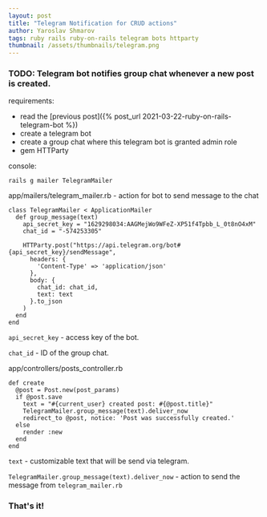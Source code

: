 ```yaml
---
layout: post
title: "Telegram Notification for CRUD actions"
author: Yaroslav Shmarov
tags: ruby rails ruby-on-rails telegram bots httparty
thumbnail: /assets/thumbnails/telegram.png
---
```


### TODO: Telegram bot notifies group chat whenever a new post is created.

requirements:
* read the [previous post]({% post_url 2021-03-22-ruby-on-rails-telegram-bot %})
* create a telegram bot
* create a group chat where this telegram bot is granted admin role
* gem HTTParty

console:
```
rails g mailer TelegramMailer
```
app/mailers/telegram_mailer.rb - action for bot to send message to the chat
```
class TelegramMailer < ApplicationMailer
  def group_message(text)
    api_secret_key = "1629298034:AAGMejWo9WFeZ-XP51f4Tpbb_L_0t8nO4xM"
    chat_id = "-574253305"

    HTTParty.post("https://api.telegram.org/bot#{api_secret_key}/sendMessage",
      headers: {
        'Content-Type' => 'application/json'
      },
      body: {
        chat_id: chat_id,
        text: text
      }.to_json
    )
  end
end
```
`api_secret_key` - access key of the bot. 

`chat_id` - ID of the group chat.

app/controllers/posts_controller.rb
```
def create
  @post = Post.new(post_params)
  if @post.save
    text = "#{current_user} created post: #{@post.title}"
    TelegramMailer.group_message(text).deliver_now
    redirect_to @post, notice: 'Post was successfully created.'
  else
    render :new
  end
end
```

`text` - customizable text that will be send via telegram.

`TelegramMailer.group_message(text).deliver_now` - action to send the message from `telegram_mailer.rb`

### That's it!
